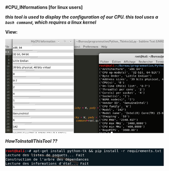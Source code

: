 **#CPU_INformations [for linux users]**

***this tool is used to display the configuration of our CPU.
this tool uses a ```bash command```, which requires a linux kernel***

**View:**

<img src="https://github.com/77r3q/PythonProject/blob/master/SYS/IMG/img_sys.png" width="600">

***HowToInstallThisTool ??***

<img src="https://github.com/77r3q/PythonProject/blob/master/TranslatingAPP/IMG/install.png" width="600">
